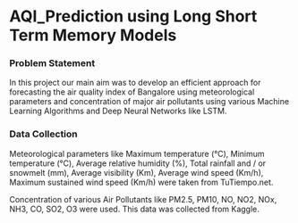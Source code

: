 # AQI_Prediction using Long Short Term Memory Models

### Problem Statement
In this project our main aim was to develop an efficient approach for forecasting the air quality index of Bangalore using meteorological parameters and concentration of major air pollutants using various Machine Learning Algorithms and Deep Neural Networks like LSTM.

### Data Collection
Meteorological parameters like Maximum temperature (°C), Minimum temperature (°C), Average relative humidity (%), Total rainfall and / or snowmelt (mm), Average visibility (Km), Average wind speed (Km/h), Maximum sustained wind speed (Km/h) were taken from TuTiempo.net.

Concentration of various Air Pollutants like PM2.5, PM10, NO, NO2, NOx, NH3, CO, SO2, O3 were used. This data was collected from Kaggle.
